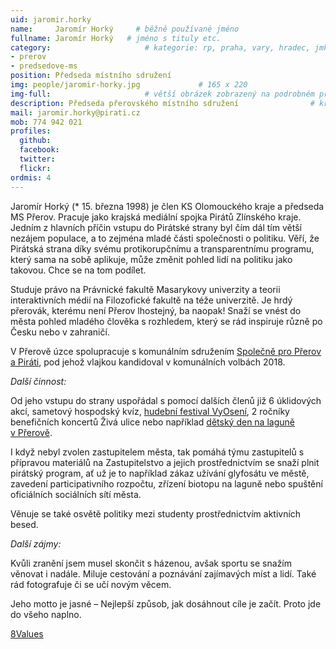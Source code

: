 ```yaml
---
uid: jaromir.horky
name:     Jaromír Horký     # běžně používané jméno
fullname: Jaromír Horký   # jméno s tituly etc.
category:                     # kategorie: rp, praha, vary, hradec, jmk, senat
- prerov
- predsedove-ms
position: Předseda místního sdružení
img: people/jaromir-horky.jpg             # 165 x 220
img-full:                     # větší obrázek zobrazený na podrobném profilu
description: Předseda přerovského místního sdružení                # kratký popis, max 160 znaků
mail: jaromir.horky@pirati.cz
mob: 774 942 021
profiles:
  github:
  facebook:       
  twitter:        
  flickr:
ordmis: 4
---
```

Jaromír Horký (* 15. března 1998) je člen KS Olomouckého kraje a předseda MS Přerov. Pracuje jako krajská mediální spojka Pirátů Zlínského kraje. Jedním z hlavních příčin vstupu do Pirátské strany byl čím dál tím větší nezájem populace, a to zejména mladé části společnosti o politiku. Věří, že Pirátská strana díky svému protikorupčnímu a transparentnímu programu, který sama na sobě aplikuje, může změnit pohled lidí na politiku jako takovou. Chce se na tom podílet.

Studuje právo na Právnické fakultě Masarykovy univerzity a teorii interaktivních médií na Filozofické fakultě na téže univerzitě. Je hrdý přerovák, kterému není Přerov lhostejný, ba naopak! Snaží se vnést do města pohled mladého člověka s rozhledem, který se rád inspiruje různě po Česku nebo v zahraničí. 

V Přerově úzce spolupracuje s komunálním sdružením [Společně pro Přerov a Piráti](https://www.facebook.com/spolecneproprerov/090), pod jehož vlajkou kandidoval v komunálních volbách 2018. 

*Další činnost:*

Od jeho vstupu do strany uspořádal s pomocí dalších členů již 6 úklidových akcí, sametový hospodský kvíz, [hudební festival VyOsení](https://www.facebook.com/Prerovsko/photos/?tab=album&album_id=2001702189931162), 2 ročníky benefičních koncertů Živá ulice nebo například [dětský den na laguně v Přerově](https://olomoucky.pirati.cz/tiskove-zpravy/v-prerove-se-o-vikendu-deti-vydaly-po-stopach-piratskeho-pokladu.html).

I když nebyl zvolen zastupitelem města, tak pomáhá týmu zastupitelů s přípravou materiálů na Zastupitelstvo a jejich prostřednictvím se snaží plnit pirátský program, ať už je to například zákaz užívání glyfosátu ve městě, zavedení participativního rozpočtu, zřízení biotopu na laguně nebo spuštění oficiálních sociálních sítí města. 

Věnuje se také osvětě politiky mezi studenty prostřednictvím aktivních besed. 

*Další zájmy:*

Kvůli zranění jsem musel skončit s házenou, avšak sportu se snažím věnovat i nadále. Miluje cestování a poznávání zajímavých míst a lidí. Také rád fotografuje či se učí novým věcem.

Jeho motto je jasné – Nejlepší způsob, jak dosáhnout cíle je začít. Proto jde do všeho naplno.

[8Values](https://interaktivni.rozhlas.cz/data/polkviz/results.html?e=56.1&d=72.9&g=77.3&s=81.7)
